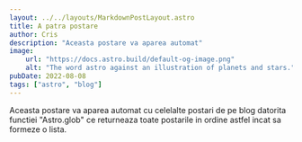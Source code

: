```yaml
---
layout: ../../layouts/MarkdownPostLayout.astro
title: A patra postare
author: Cris
description: "Aceasta postare va aparea automat"
image:
    url: "https://docs.astro.build/default-og-image.png"
    alt: "The word astro against an illustration of planets and stars."
pubDate: 2022-08-08
tags: ["astro", "blog"]
---
```


Aceasta postare va aparea automat cu celelalte postari de pe blog datorita functiei "Astro.glob" ce returneaza toate postarile in ordine astfel incat sa formeze o lista.
